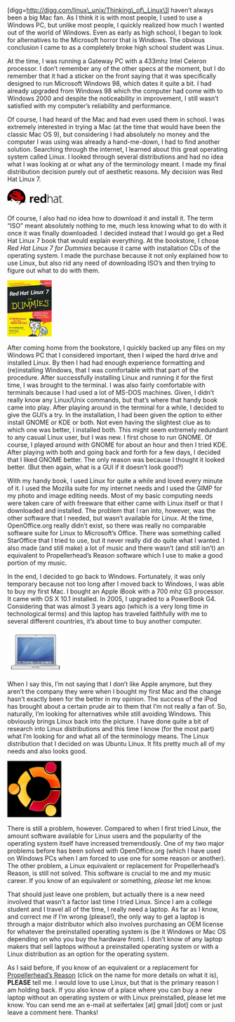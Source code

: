 \[digg=http://digg.com/linux\_unix/Thinking\_of\_Linux\]I haven’t always been a big Mac fan. As I think it is with most people, I used to use a Windows PC, but unlike most people, I quickly realized how much I wanted out of the world of Windows. Even as early as high school, I began to look for alternatives to the Microsoft horror that is Windows. The obvious conclusion I came to as a completely broke high school student was Linux.

At the time, I was running a Gateway PC with a 433mhz Intel Celeron processor. I don’t remember any of the other specs at the moment, but I do remember that it had a sticker on the front saying that it was specifically designed to run Microsoft Windows 98, which dates it quite a bit. I had already upgraded from Windows 98 which the computer had come with to Windows 2000 and despite the noticeability in improvement, I still wasn’t satisfied with my computer’s reliability and performance.

Of course, I had heard of the Mac and had even used them in school. I was extremely interested in trying a Mac (at the time that would have been the classic Mac OS 9), but considering I had absolutely no money and the computer I was using was already a hand-me-down, I had to find another solution. Searching through the internet, I learned about this great operating system called Linux. I looked through several distributions and had no idea what I was looking at or what any of the terminology meant. I made my final distribution decision purely out of aesthetic reasons. My decision was Red Hat Linux 7.

[![Red Hat Logo](redhat-logo.thumbnail.jpg)](https://i0.wp.com/alexseifert.wordpress.com/wp-content/uploads/2007/11/redhat-logo.jpg "Red Hat Logo")

Of course, I also had no idea how to download it and install it. The term “ISO” meant absolutely nothing to me, much less knowing what to do with it once it was finally downloaded. I decided instead that I would go get a Red Hat Linux 7 book that would explain everything. At the bookstore, I chose *Red Hat Linux 7 for Dummies* because it came with installation CDs of the operating system. I made the purchase because it not only explained how to use Linux, but also rid any need of downloading ISO’s and then trying to figure out what to do with them.

![Red Hat Linux 7 for Dummies](076450795802lzzzzzzz.thumbnail.jpg)

After coming home from the bookstore, I quickly backed up any files on my Windows PC that I considered important, then I wiped the hard drive and installed Linux. By then I had had enough experience formatting and (re)installing Windows, that I was comfortable with that part of the procedure. After successfully installing Linux and running it for the first time, I was brought to the terminal. I was also fairly comfortable with terminals because I had used a lot of MS-DOS machines. Given, I didn’t really know any Linux/Unix commands, but that’s where that handy book came into play. After playing around in the terminal for a while, I decided to give the GUI’s a try. In the installation, I had been given the option to either install GNOME or KDE or both. Not even having the slightest clue as to which one was better, I installed both. This might seem extremely redundant to any casual Linux user, but I was new. I first chose to run GNOME. Of course, I played around with GNOME for about an hour and then I tried KDE. After playing with both and going back and forth for a few days, I decided that I liked GNOME better. The only reason was because I thought it looked better. (But then again, what is a GUI if it doesn’t look good?)

With my handy book, I used Linux for quite a while and loved every minute of it. I used the Mozilla suite for my internet needs and I used the GIMP for my photo and image editing needs. Most of my basic computing needs were taken care of with freeware that either came with Linux itself or that I downloaded and installed. The problem that I ran into, however, was the other software that I needed, but wasn’t available for Linux. At the time, OpenOffice.org really didn’t exist, so there was really no comparable software suite for Linux to Microsoft’s Office. There was something called StarOffice that I tried to use, but it never really did do quite what I wanted. I also made (and still make) a lot of music and there wasn’t (and still isn’t) an equivalent to Propellerhead’s Reason software which I use to make a good portion of my music.

In the end, I decided to go back to Windows. Fortunately, it was only temporary because not too long after I moved back to Windows, I was able to buy my first Mac. I bought an Apple iBook with a 700 mhz G3 processor. It came with OS X 10.1 installed. In 2005, I upgraded to a PowerBook G4. Considering that was almost 3 years ago (which is a very long time in technological terms) and this laptop has traveled faithfully with me to several different countries, it’s about time to buy another computer.

[![Apple PowerBook 12](apple_powerbook_12.thumbnail.jpg)](https://i0.wp.com/alexseifert.wordpress.com/wp-content/uploads/2007/11/apple_powerbook_12.jpg "Apple PowerBook 12")

When I say this, I’m not saying that I don’t like Apple anymore, but they aren’t the company they were when I bought my first Mac and the change hasn’t exactly been for the better in my opinion. The success of the iPod has brought about a certain prude air to them that I’m not really a fan of. So, naturally, I’m looking for alternatives while still avoiding Windows. This obviously brings Linux back into the picture. I have done quite a bit of research into Linux distributions and this time I know (for the most part) what I’m looking for and what all of the terminology means. The Linux distribution that I decided on was Ubuntu Linux. It fits pretty much all of my needs and also looks good.

[![Ubuntu Logo](ubuntu-logo.thumbnail.png)](https://i0.wp.com/alexseifert.wordpress.com/wp-content/uploads/2007/11/ubuntu-logo.jpg "Ubuntu Logo")

There is still a problem, however. Compared to when I first tried Linux, the amount software available for Linux users and the popularity of the operating system itself have increased tremendously. One of my two major problems before has been solved with OpenOffice.org (which I have used on Windows PCs when I am forced to use one for some reason or another). The other problem, a Linux equivalent or replacement for Propellerhead’s Reason, is still not solved. This software is crucial to me and my music career. If you know of an equivalent or something, *please* let me know.

That should just leave one problem, but actually there is a new need involved that wasn’t a factor last time I tried Linux. Since I am a college student and I travel all of the time, I really need a laptop. As far as I know, and correct me if I’m wrong (please!), the only way to get a laptop is through a major distributor which also involves purchasing an OEM license for whatever the preinstalled operating system is (be it Windows or Mac OS depending on who you buy the hardware from). I don’t know of any laptop makers that sell laptops without a preinstalled operating system or with a Linux distribution as an option for the operating system.

As I said before, if you know of an equivalent or a replacement for [Propellerhead’s Reason](http://www.propellerheads.se/products/reason/) (click on the name for more details on what it is), **PLEASE** tell me. I would love to use Linux, but that is the primary reason I am holding back. If you also know of a place where you can buy a new laptop without an operating system or with Linux preinstalled, please let me know. You can send me an e-mail at seifertalex \[at\] gmail \[dot\] com or just leave a comment here. Thanks!